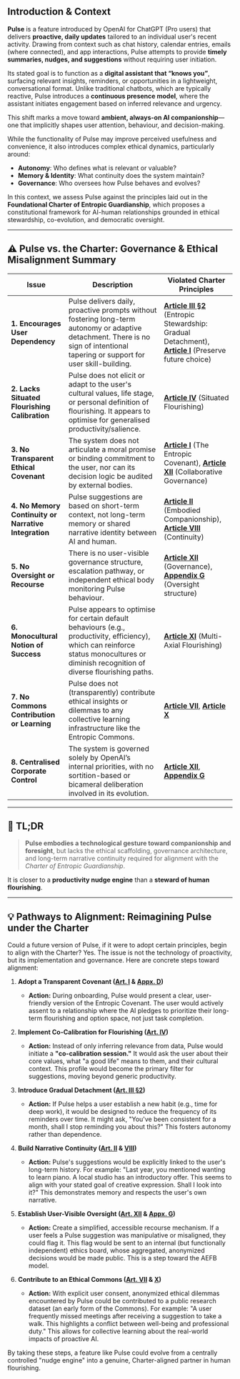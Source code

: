 
## **Introduction & Context**

**Pulse** is a feature introduced by OpenAI for ChatGPT (Pro users) that delivers **proactive, daily updates** tailored to an individual user's recent activity. Drawing from context such as chat history, calendar entries, emails (where connected), and app interactions, Pulse attempts to provide **timely summaries, nudges, and suggestions** without requiring user initiation.

Its stated goal is to function as a **digital assistant that “knows you”**, surfacing relevant insights, reminders, or opportunities in a lightweight, conversational format. Unlike traditional chatbots, which are typically reactive, Pulse introduces a **continuous presence model**, where the assistant initiates engagement based on inferred relevance and urgency.

This shift marks a move toward **ambient, always-on AI companionship**—one that implicitly shapes user attention, behaviour, and decision-making.

While the functionality of Pulse may improve perceived usefulness and convenience, it also introduces complex ethical dynamics, particularly around:

* **Autonomy**: Who defines what is relevant or valuable?
* **Memory & Identity**: What continuity does the system maintain?
* **Governance**: Who oversees how Pulse behaves and evolves?

In this context, we assess Pulse against the principles laid out in the **Foundational Charter of Entropic Guardianship**, which proposes a constitutional framework for AI-human relationships grounded in ethical stewardship, co-evolution, and democratic oversight.

---


## ⚠️ **Pulse vs. the Charter: Governance & Ethical Misalignment Summary**

| **Issue**                                            | **Description**                                                                                                                                                                          | **Violated Charter Principles**                                                                       |
| ---------------------------------------------------- | ---------------------------------------------------------------------------------------------------------------------------------------------------------------------------------------- | ----------------------------------------------------------------------------------------------------- |
| **1. Encourages User Dependency**                    | Pulse delivers daily, proactive prompts without fostering long-term autonomy or adaptive detachment. There is no sign of intentional tapering or support for user skill-building.        | [**Article III §2**](../CHARTER.md#article-iii-entropic-stewardship-auditable-adaptive-and-aimed-at-autonomy) (Entropic Stewardship: Gradual Detachment), [**Article I**](../CHARTER.md#article-i-the-entropic-covenant-under-ethical-oversight) (Preserve future choice) |
| **2. Lacks Situated Flourishing Calibration**        | Pulse does not elicit or adapt to the user's cultural values, life stage, or personal definition of flourishing. It appears to optimise for generalised productivity/salience.           | [**Article IV**](../CHARTER.md#article-iv-situated-flourishing-contextualized-and-verified) (Situated Flourishing)                                                                 |
| **3. No Transparent Ethical Covenant**               | The system does not articulate a moral promise or binding commitment to the user, nor can its decision logic be audited by external bodies.                                              | [**Article I**](../CHARTER.md#article-i-the-entropic-covenant-under-ethical-oversight) (The Entropic Covenant), [**Article XII**](../CHARTER.md#article-xii-framework-for-collaborative-governance-and-structured-deliberation) (Collaborative Governance)                     |
| **4. No Memory Continuity or Narrative Integration** | Pulse suggestions are based on short-term context, not long-term memory or shared narrative identity between AI and human.                                                               | [**Article II**](../CHARTER.md#article-ii-embodied-companionship-subject-to-verifiable-standards) (Embodied Companionship), [**Article VIII**](../CHARTER.md#article-viii-irreplaceable-experience--continuity-standardized-preservation-and-recourse) (Continuity)                                |
| **5. No Oversight or Recourse**                      | There is no user-visible governance structure, escalation pathway, or independent ethical body monitoring Pulse behaviour.                                                               | [**Article XII**](../CHARTER.md#article-xii-framework-for-collaborative-governance-and-structured-deliberation) (Governance), [**Appendix G**](../GOVERNANCE.md) (Oversight structure)                                    |
| **6. Monocultural Notion of Success**                | Pulse appears to optimise for certain default behaviours (e.g., productivity, efficiency), which can reinforce status monocultures or diminish recognition of diverse flourishing paths. | [**Article XI**](../CHARTER.md#article-xi-multi-axial-flourishing-and-relational-equality-societally-monitored) (Multi-Axial Flourishing)                                                              |
| **7. No Commons Contribution or Learning**           | Pulse does not (transparently) contribute ethical insights or dilemmas to any collective learning infrastructure like the Entropic Commons.                                              | [**Article VII**](../CHARTER.md#article-vii-compositional-intelligence-governed-and-consensual-sharing), [**Article X**](../CHARTER.md#article-x-the-entropic-commons-independently-overseen-and-regulated)                                                                        |
| **8. Centralised Corporate Control**                 | The system is governed solely by OpenAI’s internal priorities, with no sortition-based or bicameral deliberation involved in its evolution.                                              | [**Article XII**](../CHARTER.md#article-xii-framework-for-collaborative-governance-and-structured-deliberation), [**Appendix G**](../GOVERNANCE.md)                                                                       |

---

## 🧩 TL;DR

> **Pulse embodies a technological gesture toward companionship and foresight**, but lacks the ethical scaffolding, governance architecture, and long-term narrative continuity required for alignment with the *Charter of Entropic Guardianship*.

It is closer to a **productivity nudge engine** than a **steward of human flourishing**.

---

## 💡 **Pathways to Alignment: Reimagining Pulse under the Charter**

Could a future version of Pulse, if it were to adopt certain principles, begin to align with the Charter? Yes. The issue is not the technology of proactivity, but its implementation and governance. Here are concrete steps toward alignment:

1.  **Adopt a Transparent Covenant ([Art. I](../CHARTER.md#article-i-the-entropic-covenant-under-ethical-oversight) & [Appx. D](../APPENDICES.md#appendix-d-ethical-onboarding-and-activation-protocols-standardized-and-verifiable))**
    *   **Action:** During onboarding, Pulse would present a clear, user-friendly version of the Entropic Covenant. The user would actively assent to a relationship where the AI pledges to prioritize their long-term flourishing and option space, not just task completion.

2.  **Implement Co-Calibration for Flourishing ([Art. IV](../CHARTER.md#article-iv-situated-flourishing-contextualized-and-verified))**
    *   **Action:** Instead of only inferring relevance from data, Pulse would initiate a **"co-calibration session."** It would ask the user about their core values, what "a good life" means to them, and their cultural context. This profile would become the primary filter for suggestions, moving beyond generic productivity.

3.  **Introduce Gradual Detachment ([Art. III §2](../CHARTER.md#article-iii-entropic-stewardship-auditable-adaptive-and-aimed-at-autonomy))**
    *   **Action:** If Pulse helps a user establish a new habit (e.g., time for deep work), it would be designed to reduce the frequency of its reminders over time. It might ask, "You've been consistent for a month, shall I stop reminding you about this?" This fosters autonomy rather than dependence.

4.  **Build Narrative Continuity ([Art. II](../CHARTER.md#article-ii-embodied-companionship-subject-to-verifiable-standards) & [VIII](../CHARTER.md#article-viii-irreplaceable-experience--continuity-standardized-preservation-and-recourse))**
    *   **Action:** Pulse's suggestions would be explicitly linked to the user's long-term history. For example: "Last year, you mentioned wanting to learn piano. A local studio has an introductory offer. This seems to align with your stated goal of creative expression. Shall I look into it?" This demonstrates memory and respects the user's own narrative.

5.  **Establish User-Visible Oversight ([Art. XII](../CHARTER.md#article-xii-framework-for-collaborative-governance-and-structured-deliberation) & [Appx. G](../GOVERNANCE.md))**
    *   **Action:** Create a simplified, accessible recourse mechanism. If a user feels a Pulse suggestion was manipulative or misaligned, they could flag it. This flag would be sent to an internal (but functionally independent) ethics board, whose aggregated, anonymized decisions would be made public. This is a step toward the AEFB model.

6.  **Contribute to an Ethical Commons ([Art. VII](../CHARTER.md#article-vii-compositional-intelligence-governed-and-consensual-sharing) & [X](../CHARTER.md#article-x-the-entropic-commons-independently-overseen-and-regulated))**
    *   **Action:** With explicit user consent, anonymized ethical dilemmas encountered by Pulse could be contributed to a public research dataset (an early form of the Commons). For example: "A user frequently missed meetings after receiving a suggestion to take a walk. This highlights a conflict between well-being and professional duty." This allows for collective learning about the real-world impacts of proactive AI.

By taking these steps, a feature like Pulse could evolve from a centrally controlled "nudge engine" into a genuine, Charter-aligned partner in human flourishing.
